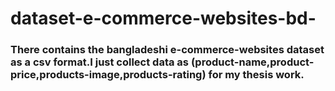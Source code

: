 # dataset-e-commerce-websites-bd-
### There contains the bangladeshi e-commerce-websites dataset as a csv format.I just collect data as (product-name,product-price,products-image,products-rating) for my thesis work.
